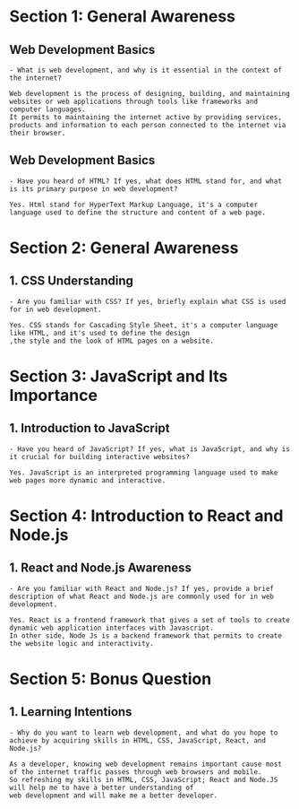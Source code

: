 # Section 1: General Awareness

## Web Development Basics 
    - What is web development, and why is it essential in the context of the internet?

    Web development is the process of designing, building, and maintaining websites or web applications through tools like frameworks and computer languages. 
    It permits to maintaining the internet active by providing services, products and information to each person connected to the internet via their browser. 

## Web Development Basics 
    - Have you heard of HTML? If yes, what does HTML stand for, and what is its primary purpose in web development?

    Yes. Html stand for HyperText Markup Language, it's a computer language used to define the structure and content of a web page. 

# Section 2: General Awareness

## 1. CSS Understanding 
    - Are you familiar with CSS? If yes, briefly explain what CSS is used for in web development.

    Yes. CSS stands for Cascading Style Sheet, it's a computer language like HTML, and it's used to define the design 
    ,the style and the look of HTML pages on a website. 

# Section 3: JavaScript and Its Importance

## 1. Introduction to JavaScript
    - Have you heard of JavaScript? If yes, what is JavaScript, and why is it crucial for building interactive websites?

    Yes. JavaScript is an interpreted programming language used to make web pages more dynamic and interactive.

# Section 4: Introduction to React and Node.js

## 1. React and Node.js Awareness
    - Are you familiar with React and Node.js? If yes, provide a brief description of what React and Node.js are commonly used for in web development.

    Yes. React is a frontend framework that gives a set of tools to create dynamic web application interfaces with Javascript.
    In other side, Node Js is a backend framework that permits to create the website logic and interactivity. 

# Section 5: Bonus Question

## 1. Learning Intentions
    - Why do you want to learn web development, and what do you hope to achieve by acquiring skills in HTML, CSS, JavaScript, React, and Node.js?

    As a developer, knowing web development remains important cause most of the internet traffic passes through web browsers and mobile. 
    So refreshing my skills in HTML, CSS, JavaScript; React and Node.JS will help me to have a better understanding of 
    web development and will make me a better developer.